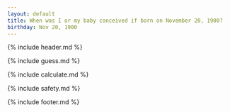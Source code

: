 ```yaml
---
layout: default
title: When was I or my baby conceived if born on November 20, 1900?
birthday: Nov 20, 1900
---
```


{% include header.md %}

{% include guess.md %}

{% include calculate.md %}

{% include safety.md %}

{% include footer.md %}



